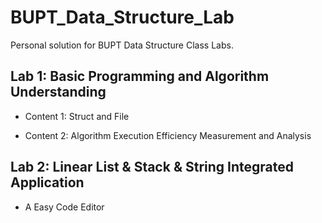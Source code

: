 # BUPT_Data_Structure_Lab

Personal solution for BUPT Data Structure Class Labs.

## Lab 1: Basic Programming and Algorithm Understanding

- Content 1: Struct and File

- Content 2: Algorithm Execution Efficiency Measurement and Analysis

## Lab 2: Linear List & Stack & String Integrated Application

- A Easy Code Editor